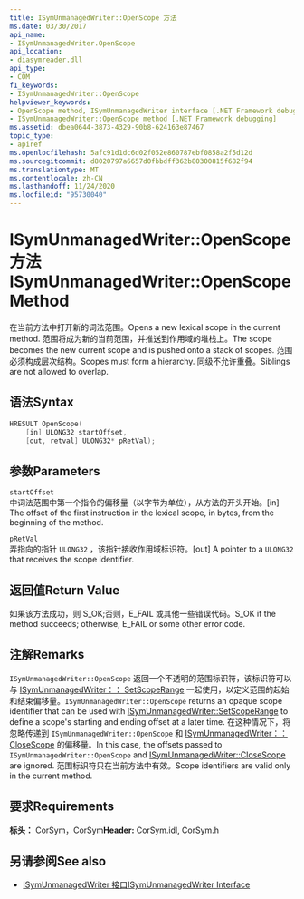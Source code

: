 ```yaml
---
title: ISymUnmanagedWriter::OpenScope 方法
ms.date: 03/30/2017
api_name:
- ISymUnmanagedWriter.OpenScope
api_location:
- diasymreader.dll
api_type:
- COM
f1_keywords:
- ISymUnmanagedWriter::OpenScope
helpviewer_keywords:
- OpenScope method, ISymUnmanagedWriter interface [.NET Framework debugging]
- ISymUnmanagedWriter::OpenScope method [.NET Framework debugging]
ms.assetid: dbea0644-3873-4329-90b8-624163e87467
topic_type:
- apiref
ms.openlocfilehash: 5afc91d1dc6d02f052e860787ebf0858a2f5d12d
ms.sourcegitcommit: d8020797a6657d0fbbdff362b80300815f682f94
ms.translationtype: MT
ms.contentlocale: zh-CN
ms.lasthandoff: 11/24/2020
ms.locfileid: "95730040"
---
```

# <a name="isymunmanagedwriteropenscope-method"></a><span data-ttu-id="626b9-102">ISymUnmanagedWriter::OpenScope 方法</span><span class="sxs-lookup"><span data-stu-id="626b9-102">ISymUnmanagedWriter::OpenScope Method</span></span>

<span data-ttu-id="626b9-103">在当前方法中打开新的词法范围。</span><span class="sxs-lookup"><span data-stu-id="626b9-103">Opens a new lexical scope in the current method.</span></span> <span data-ttu-id="626b9-104">范围将成为新的当前范围，并推送到作用域的堆栈上。</span><span class="sxs-lookup"><span data-stu-id="626b9-104">The scope becomes the new current scope and is pushed onto a stack of scopes.</span></span> <span data-ttu-id="626b9-105">范围必须构成层次结构。</span><span class="sxs-lookup"><span data-stu-id="626b9-105">Scopes must form a hierarchy.</span></span> <span data-ttu-id="626b9-106">同级不允许重叠。</span><span class="sxs-lookup"><span data-stu-id="626b9-106">Siblings are not allowed to overlap.</span></span>  
  
## <a name="syntax"></a><span data-ttu-id="626b9-107">语法</span><span class="sxs-lookup"><span data-stu-id="626b9-107">Syntax</span></span>  
  
```cpp  
HRESULT OpenScope(  
    [in] ULONG32 startOffset,  
    [out, retval] ULONG32* pRetVal);  
```  
  
## <a name="parameters"></a><span data-ttu-id="626b9-108">参数</span><span class="sxs-lookup"><span data-stu-id="626b9-108">Parameters</span></span>  

 `startOffset`  
 <span data-ttu-id="626b9-109">中词法范围中第一个指令的偏移量（以字节为单位），从方法的开头开始。</span><span class="sxs-lookup"><span data-stu-id="626b9-109">[in] The offset of the first instruction in the lexical scope, in bytes, from the beginning of the method.</span></span>  
  
 `pRetVal`  
 <span data-ttu-id="626b9-110">弄指向的指针 `ULONG32` ，该指针接收作用域标识符。</span><span class="sxs-lookup"><span data-stu-id="626b9-110">[out] A pointer to a `ULONG32` that receives the scope identifier.</span></span>  
  
## <a name="return-value"></a><span data-ttu-id="626b9-111">返回值</span><span class="sxs-lookup"><span data-stu-id="626b9-111">Return Value</span></span>  

 <span data-ttu-id="626b9-112">如果该方法成功，则 S_OK;否则，E_FAIL 或其他一些错误代码。</span><span class="sxs-lookup"><span data-stu-id="626b9-112">S_OK if the method succeeds; otherwise, E_FAIL or some other error code.</span></span>  
  
## <a name="remarks"></a><span data-ttu-id="626b9-113">注解</span><span class="sxs-lookup"><span data-stu-id="626b9-113">Remarks</span></span>  

 <span data-ttu-id="626b9-114">`ISymUnmanagedWriter::OpenScope` 返回一个不透明的范围标识符，该标识符可以与 [ISymUnmanagedWriter：： SetScopeRange](isymunmanagedwriter-setscoperange-method.md) 一起使用，以定义范围的起始和结束偏移量。</span><span class="sxs-lookup"><span data-stu-id="626b9-114">`ISymUnmanagedWriter::OpenScope` returns an opaque scope identifier that can be used with [ISymUnmanagedWriter::SetScopeRange](isymunmanagedwriter-setscoperange-method.md) to define a scope's starting and ending offset at a later time.</span></span> <span data-ttu-id="626b9-115">在这种情况下，将忽略传递到 `ISymUnmanagedWriter::OpenScope` 和 [ISymUnmanagedWriter：： CloseScope](isymunmanagedwriter-closescope-method.md) 的偏移量。</span><span class="sxs-lookup"><span data-stu-id="626b9-115">In this case, the offsets passed to `ISymUnmanagedWriter::OpenScope` and [ISymUnmanagedWriter::CloseScope](isymunmanagedwriter-closescope-method.md) are ignored.</span></span> <span data-ttu-id="626b9-116">范围标识符只在当前方法中有效。</span><span class="sxs-lookup"><span data-stu-id="626b9-116">Scope identifiers are valid only in the current method.</span></span>  
  
## <a name="requirements"></a><span data-ttu-id="626b9-117">要求</span><span class="sxs-lookup"><span data-stu-id="626b9-117">Requirements</span></span>  

 <span data-ttu-id="626b9-118">**标头：** CorSym，CorSym</span><span class="sxs-lookup"><span data-stu-id="626b9-118">**Header:** CorSym.idl, CorSym.h</span></span>  
  
## <a name="see-also"></a><span data-ttu-id="626b9-119">另请参阅</span><span class="sxs-lookup"><span data-stu-id="626b9-119">See also</span></span>

- [<span data-ttu-id="626b9-120">ISymUnmanagedWriter 接口</span><span class="sxs-lookup"><span data-stu-id="626b9-120">ISymUnmanagedWriter Interface</span></span>](isymunmanagedwriter-interface.md)
